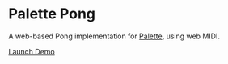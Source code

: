 Palette Pong
===

A web-based Pong implementation for [Palette](https://palettegear.com/), using
web MIDI.

[Launch Demo](https://nfrasser.github.io/palette-pong/index.html)
